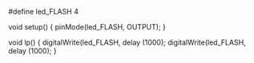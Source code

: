 #define led_FLASH 4

void setup() {
  pinMode(led_FLASH, OUTPUT);
}

void lp() {
  digitalWrite(led_FLASH, 
  delay (1000); 
  digitalWrite(led_FLASH, 
  delay (1000); 
}
